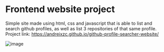 # Frontend website project

Simple site made using html, css and javascript that is able to list and search github profiles, as well as list 3 repositories of that same profile.
Project link: https://andreixzc.github.io/github-profile-searcher-website/

![image](https://github.com/Andreixzc/frontEnd-blog-website/assets/90361670/bb0dfef8-1792-486f-a8c6-71b5f4abd0c0)


